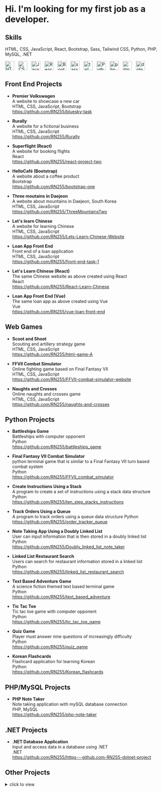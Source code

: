 # Hi. I'm looking for my first job as a developer.

## Skills
HTML, CSS, JavaScript, React, Bootstrap, Sass, Tailwind CSS, Python, PHP, MySQL, .NET

<img align="left" alt="HTML" width="30px" style="padding-right:10px;" src="https://cdn.jsdelivr.net/gh/devicons/devicon/icons/html5/html5-plain.svg" />
<img align="left" alt="CSS" width="30px" style="padding-right:10px;" src="https://cdn.jsdelivr.net/gh/devicons/devicon/icons/css3/css3-plain.svg" />
<img align="left" alt="JavaScript" width="30px" style="padding-right:10px;" src="https://cdn.jsdelivr.net/gh/devicons/devicon/icons/javascript/javascript-plain.svg" />
<img align="left" alt="React" width="30px" style="padding-right:10px;" src="https://cdn.jsdelivr.net/gh/devicons/devicon/icons/react/react-original.svg" />
<img align="left" alt="Bootstrap" width="30px" style="padding-right:10px;" src="https://cdn.jsdelivr.net/gh/devicons/devicon/icons/bootstrap/bootstrap-original.svg" />
<img align="left" alt="sass" width="30px" style="padding-right:10px;" src="https://cdn.jsdelivr.net/gh/devicons/devicon/icons/sass/sass-original.svg" />
<img align="left" alt="tailwind" width="30px" style="padding-right:10px;" src="https://cdn.jsdelivr.net/gh/devicons/devicon/icons/tailwindcss/tailwindcss-plain.svg" />
<img align="left" alt="Python" width="30px" style="padding-right:10px;" src="https://cdn.jsdelivr.net/gh/devicons/devicon/icons/python/python-plain.svg" />
<img align="left" alt="php" width="30px" style="padding-right:10px;" src="https://cdn.jsdelivr.net/gh/devicons/devicon/icons/php/php-original.svg" />
<img align="left" alt="mysql" width="30px" style="padding-right:10px;" src="https://cdn.jsdelivr.net/gh/devicons/devicon/icons/mysql/mysql-original.svg" />
<img align="left" alt="dotnet" width="30px" style="padding-right:10px;" src="https://cdn.jsdelivr.net/gh/devicons/devicon/icons/dot-net/dot-net-original-wordmark.svg" />

<br>
<br>

## Front End Projects

* **Premier Volkswagen**  
A website to showcase a new car  
HTML, CSS, JavaScript, Bootstrap  
https://github.com/RN255/bluesky-task 

* **Rurally**  
A website for a fictional business  
HTML, CSS, JavaScript  
https://github.com/RN255/Rurally 

* **Superflight (React)**  
A website for booking flights  
React  
https://github.com/RN255/react-project-two  

* **HelloCafé (Bootstrap)**  
A website about a coffee product    
Bootstrap  
https://github.com/RN255/bootstrap-one   

* **Three moutains in Daejeon**  
A website about mountains in Daejeon, South Korea  
HTML, CSS, JavaScript  
https://github.com/RN255/ThreeMountainsTwo

* **Let's learn Chinese**  
A website for learning Chinese    
HTML, CSS, JavaScript  
https://github.com/RN255/Lets-Learn-Chinese-Website 

* **Loan App Front End**  
Front end of a loan application     
HTML, CSS, JavaScript  
https://github.com/RN255/front-end-task-1

* **Let's Learn Chinese (React)**  
The same Chinese website as above created using React      
React    
https://github.com/RN255/React-Learn-Chinese

* **Loan App Front End (Vue)**  
The same loan app as above created using Vue  
Vue  
https://github.com/RN255/vue-loan-front-end

## Web Games

* **Scoot and Shoot**  
Scouting and artillery strategy game  
HTML, CSS, JavaScript  
https://github.com/RN255/html-game-A 

* **FFVII Combat Simulator**  
Online fighting game based on Final Fantasy VII  
HTML, CSS, JavaScript  
https://github.com/RN255/FFVII-combat-simulator-website 

* **Naughts and Crosses**  
Online naughts and crosses game  
HTML, CSS, JavaScript  
https://github.com/RN255/naughts-and-crosses

## Python Projects

* **Battleships Game**  
Battleships with computer opponent  
Python  
https://github.com/RN255/battleships_game

* **Final Fantasy VII Combat Simulator**  
python terminal game that is similar to a Final Fantasy VII turn based combat system  
Python  
https://github.com/RN255/FFVII_combat_simulator

* **Create Instructions Using a Stack**  
A program to create a set of instructions using a stack data structure  
Python  
https://github.com/RN255/ten_step_stacks_instructions

* **Track Orders Using a Queue**  
A program to track orders using a queue data structure 
Python  
https://github.com/RN255/order_tracker_queue

* **Note Taking App Using a Doubly Linked List**  
User can input information that is then stored in a doubly linked list  
Python  
https://github.com/RN255/Doubly_linked_list_note_taker  

* **Linked List Restaurant Search**  
Users can search for restaurant information stored in a linked list  
Python  
https://github.com/RN255/linked_list_restaurant_search

* **Text Based Adventure Game**  
A science fiction themed text based terminal game  
Python  
https://github.com/RN255/text_based_adventure

* **Tic Tac Toe**  
Tic tac toe game with computer opponent  
Python  
https://github.com/RN255/tic_tac_toe_game

* **Quiz Game**  
Player must answer nine questions of increasingly difficulty  
Python  
https://github.com/RN255/quiz_game

* **Korean Flashcards**  
Flashcard application for learning Korean  
Python  
https://github.com/RN255/Korean_flashcards

## PHP/MySQL Projects

* **PHP Note Taker**  
Note taking application with mySQL database connection  
PHP, MySQL  
https://github.com/RN255/php-note-taker

## .NET Projects

* **.NET Database Application**  
Input and access data in a database using .NET  
.NET  
https://github.com/RN255/https---github.com-RN255-dotnet-project



## Other Projects
<details>
<summary>click to view</summary>
<br>
  
* **C# Game**  
A terminal game using the various features of C#  
C#  
https://github.com/RN255/simple-game-using-c-sharp

* **Java Tax Calculator**  
Use Java to calculate your taxes  
Java  
https://github.com/RN255/Java-Tax-Calculator

* **C++ Chinese Flashcards**  
Learn Chinese using these flashcards  
C++  
https://github.com/RN255/CPP-Chinese-flashcards
</details>






<!--
**RN255/RN255** is a ✨ _special_ ✨ repository because its `README.md` (this file) appears on your GitHub profile.

Here are some ideas to get you started:

- 🔭 I’m currently working on ...
- 🌱 I’m currently learning ...
- 👯 I’m looking to collaborate on ...
- 🤔 I’m looking for help with ...
- 💬 Ask me about ...
- 📫 How to reach me: ...
- 😄 Pronouns: ...
- ⚡ Fun fact: ...
-->
